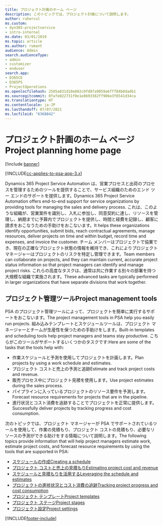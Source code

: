 ```yaml
---
title: プロジェクト計画のホーム ページ
description: このトピックでは、プロジェクト計画について説明します。
author: ruhercul
ms.custom:
- dyn365-projectservice
- intro-internal
ms.date: 03/01/2019
ms.topic: article
ms.author: rumant
audience: Admin
search.audienceType:
- admin
- customizer
- enduser
search.app:
- D365CE
- D365PS
- ProjectOperations
ms.openlocfilehash: 2505a831d18e882c0fd8fa9059a6fff84b0dadb1
ms.sourcegitcommit: 0fafe022731f0e1e8693382ff906e3f8541d34ca
ms.translationtype: HT
ms.contentlocale: ja-JP
ms.lasthandoff: 07/07/2021
ms.locfileid: "6368842"
---
```

# <a name="project-planning-home-page"></a><span data-ttu-id="9c237-103">プロジェクト計画のホーム ページ</span><span class="sxs-lookup"><span data-stu-id="9c237-103">Project planning home page</span></span>

[!include [banner](../includes/psa-now-project-operations.md)]

[!INCLUDE[cc-applies-to-psa-app-3.x](../includes/cc-applies-to-psa-app-3x.md)]

<span data-ttu-id="9c237-104">Dynamics 365 Project Service Automation は、営業プロセスと出荷のプロセスを管理するためのツールを提供することで、サービス組織のためのエンド ツー エンドのサポートを提供します。</span><span class="sxs-lookup"><span data-stu-id="9c237-104">Dynamics 365 Project Service Automation offers end-to-end support for service organizations by providing tools for managing the sales and delivery process.</span></span> <span data-ttu-id="9c237-105">これは、このような組織が、営業案件を識別し、入札に参加し、同意契約に達し、リソースを管理し、納期までに予算内でプロジェクトを提供し、時間と経費を記録し、顧客に請求をおこなうための手助けをおこないます。</span><span class="sxs-lookup"><span data-stu-id="9c237-105">It helps these organizations identify opportunities, submit bids, reach contractual agreements, manage resources, deliver projects on time and within budget, record time and expenses, and invoice the customer.</span></span> <span data-ttu-id="9c237-106">チーム メンバーはプロジェクトで協業でき、現在の正確なプロジェクト状態の情報を維持でき、これによりプロジェクト マネージャーはプロジェクトのリスクを特定し管理できます。</span><span class="sxs-lookup"><span data-stu-id="9c237-106">Team members can collaborate on projects, and they can maintain current, accurate project status information so that project managers can identify and manage project risks.</span></span> <span data-ttu-id="9c237-107">これらの高度なタスクは、通常は共に作業する別々の部署を持つ大規模な組織で実施されます。</span><span class="sxs-lookup"><span data-stu-id="9c237-107">These advanced tasks are typically performed in larger organizations that have separate divisions that work together.</span></span>

## <a name="project-management-tools"></a><span data-ttu-id="9c237-108">プロジェクト管理ツール</span><span class="sxs-lookup"><span data-stu-id="9c237-108">Project management tools</span></span>

<span data-ttu-id="9c237-109">PSA のプロジェクト管理ツールによって、プロジェクトを簡単に実行するサポートをおこないます。</span><span class="sxs-lookup"><span data-stu-id="9c237-109">The project management tools in PSA help you easily run projects.</span></span> <span data-ttu-id="9c237-110">組み込みテンプレートとスケジュールツールは、プロジェクト マネージャーとチームが生産性を保つための手助けをします。</span><span class="sxs-lookup"><span data-stu-id="9c237-110">Built-in templates and scheduling tools help project managers and teams stay productive.</span></span> <span data-ttu-id="9c237-111">こちらがこのツールがサポートするいくつかのタスクです:</span><span class="sxs-lookup"><span data-stu-id="9c237-111">Here are some of the tasks that the tools help with:</span></span>

- <span data-ttu-id="9c237-112">作業スケジュールと予測を使用してプロジェクトを計画します。</span><span class="sxs-lookup"><span data-stu-id="9c237-112">Plan projects by using a work schedule and estimates.</span></span>
- <span data-ttu-id="9c237-113">プロジェクト コストと売上の予測と追跡</span><span class="sxs-lookup"><span data-stu-id="9c237-113">Estimate and track project costs and revenue.</span></span>
- <span data-ttu-id="9c237-114">販売プロセス中にプロジェクト見積を使用します。</span><span class="sxs-lookup"><span data-stu-id="9c237-114">Use project estimates during the sales process.</span></span>
- <span data-ttu-id="9c237-115">パイプラインに入っているプロジェクトのリソース要件を予測します。</span><span class="sxs-lookup"><span data-stu-id="9c237-115">Forecast resource requirements for projects that are in the pipeline.</span></span>
- <span data-ttu-id="9c237-116">進行状況とコスト消費を追跡することでプロジェクトを正常に提供します。</span><span class="sxs-lookup"><span data-stu-id="9c237-116">Successfully deliver projects by tracking progress and cost consumption.</span></span>

<span data-ttu-id="9c237-117">次のトピックでは、プロジェクト マネージャーが PSA でサポートされているツールを使用して、作業の見積もり、プロジェクト コストの見積もり、必要なリソースの予測ができる助けをする情報について説明します。</span><span class="sxs-lookup"><span data-stu-id="9c237-117">The following topics provide information that will help project managers estimate work, estimate project costs, and forecast resource requirements by using the tools that are supported in PSA:</span></span>

- [<span data-ttu-id="9c237-118">スケジュールの作成</span><span class="sxs-lookup"><span data-stu-id="9c237-118">Creating a schedule</span></span>](project-creating.md)
- [<span data-ttu-id="9c237-119">プロジェクト コストと売上の見積もり</span><span class="sxs-lookup"><span data-stu-id="9c237-119">Estimating project cost and revenue</span></span>](project-estimating.md)
- [<span data-ttu-id="9c237-120">スケジュールと見積もりを活用する</span><span class="sxs-lookup"><span data-stu-id="9c237-120">Leveraging the schedule and estimates</span></span>](project-leveraging.md)
- [<span data-ttu-id="9c237-121">プロジェクトの進捗状況とコスト消費の追跡</span><span class="sxs-lookup"><span data-stu-id="9c237-121">Tracking project progress and cost consumption</span></span>](project-tracking.md)
- [<span data-ttu-id="9c237-122">プロジェクト テンプレート</span><span class="sxs-lookup"><span data-stu-id="9c237-122">Project templates</span></span>](project-templates.md)
- [<span data-ttu-id="9c237-123">プロジェクト ステージ</span><span class="sxs-lookup"><span data-stu-id="9c237-123">Project stages</span></span>](project-stages.md)
- [<span data-ttu-id="9c237-124">プロジェクト設定</span><span class="sxs-lookup"><span data-stu-id="9c237-124">Project settings</span></span>](project-settings.md)


[!INCLUDE[footer-include](../includes/footer-banner.md)]